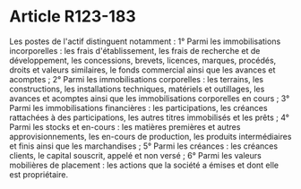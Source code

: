 # Article R123-183

Les postes de l'actif distinguent notamment :   1° Parmi les immobilisations incorporelles : les frais d'établissement, les frais de recherche et de développement, les concessions, brevets, licences, marques, procédés, droits et valeurs similaires, le fonds commercial ainsi que les avances et acomptes ;   2° Parmi les immobilisations corporelles : les terrains, les constructions, les installations techniques, matériels et outillages, les avances et acomptes ainsi que les immobilisations corporelles en cours ;   3° Parmi les immobilisations financières : les participations, les créances rattachées à des participations, les autres titres immobilisés et les prêts ;   4° Parmi les stocks et en-cours : les matières premières et autres approvisionnements, les en-cours de production, les produits intermédiaires et finis ainsi que les marchandises ;   5° Parmi les créances : les créances clients, le capital souscrit, appelé et non versé ;   6° Parmi les valeurs mobilières de placement : les actions que la société a émises et dont elle est propriétaire.